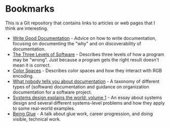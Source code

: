# Bookmarks

This is a Git repository that contains links to articles or web pages that I
think are interesting.

- [Write Good Documentation](https://hackernoon.com/write-good-documentation-6caffb9082b4) -
  Advice on how to write documentation, focusing on documenting the "why" and on
  discoverability of documentation.
- [The Three Levels of Software](http://www.pathsensitive.com/2018/01/the-three-levels-of-software-why-code.html) -
  Describes three levels of how a program may be "wrong". Just because a program
  gets the right result doesn't mean it is correct.
- [Color Spaces](https://ciechanow.ski/color-spaces/) -
  Describes color spaces and how they interact with RGB encoding.
- [What nobody tells you about documentation](https://www.divio.com/blog/documentation/) -
  A taxonomy of different types of (software) documentation and guidance on
  organization documentation for a software project.
- [Systems design explains the world: volume 1](https://apenwarr.ca/log/20201227) -
  An essay about systems design and several different systems-level problems and
  how they apply to some real-world examples.
- [Being Glue](https://noidea.dog/glue) -
  A talk about glue work, career progression, and doing visible, technical work.
